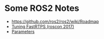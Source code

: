# Some ROS2 Notes

 * https://github.com/ros2/ros2/wiki/Roadmap
 * [Tuning FastRTPS (roscon 2017)](https://roscon.ros.org/2017/presentations/ROSCon%202017%20ROS2%20Fine%20Tuning.pdf)
 * [Parameters](http://design.ros2.org/articles/ros_parameters.html)
